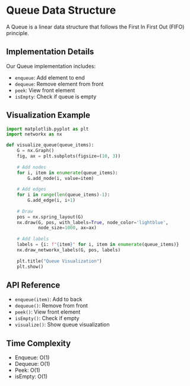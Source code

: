 # Queue Data Structure

A Queue is a linear data structure that follows the First In First Out (FIFO) principle.

## Implementation Details

Our Queue implementation includes:
- `enqueue`: Add element to end
- `dequeue`: Remove element from front
- `peek`: View front element
- `isEmpty`: Check if queue is empty

## Visualization Example
```python
import matplotlib.pyplot as plt
import networkx as nx

def visualize_queue(queue_items):
    G = nx.Graph()
    fig, ax = plt.subplots(figsize=(10, 3))
    
    # Add nodes
    for i, item in enumerate(queue_items):
        G.add_node(i, value=item)
    
    # Add edges
    for i in range(len(queue_items)-1):
        G.add_edge(i, i+1)
    
    # Draw
    pos = nx.spring_layout(G)
    nx.draw(G, pos, with_labels=True, node_color='lightblue', 
            node_size=1000, ax=ax)
    
    # Add labels
    labels = {i: f"{item}" for i, item in enumerate(queue_items)}
    nx.draw_networkx_labels(G, pos, labels)
    
    plt.title("Queue Visualization")
    plt.show()
```
## API Reference
- `enqueue(item)`: Add to back
- `dequeue()`: Remove from front
- `peek()`: View front element
- `isEmpty()`: Check if empty
- `visualize()`: Show queue visualization

## Time Complexity
- Enqueue: O(1)
- Dequeue: O(1)
- Peek: O(1)
- isEmpty: O(1)
